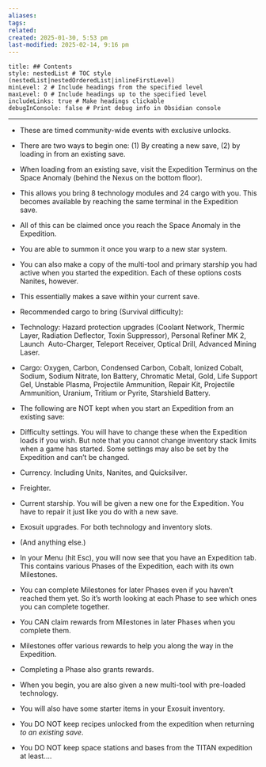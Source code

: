 ```yaml
---
aliases: 
tags: 
related: 
created: 2025-01-30, 5:53 pm
last-modified: 2025-02-14, 9:16 pm
---
```

```table-of-contents
title: ## Contents
style: nestedList # TOC style (nestedList|nestedOrderedList|inlineFirstLevel)
minLevel: 2 # Include headings from the specified level
maxLevel: 0 # Include headings up to the specified level
includeLinks: true # Make headings clickable
debugInConsole: false # Print debug info in Obsidian console
```
___

- These are timed community-wide events with exclusive unlocks. 
    
- There are two ways to begin one: (1) By creating a new save, (2) by loading in from an existing save. 
    
- When loading from an existing save, visit the Expedition Terminus on the Space Anomaly (behind the Nexus on the bottom floor). 
    

- This allows you bring 8 technology modules and 24 cargo with you. This becomes available by reaching the same terminal in the Expedition save. 
    

- All of this can be claimed once you reach the Space Anomaly in the Expedition.
    
- You are able to summon it once you warp to a new star system. 
    
- You can also make a copy of the multi-tool and primary starship you had active when you started the expedition. Each of these options costs Nanites, however.
    

- This essentially makes a save within your current save. 
    

- Recommended cargo to bring (Survival difficulty):
    

- Technology: Hazard protection upgrades (Coolant Network, Thermic Layer, Radiation Deflector, Toxin Suppressor), Personal Refiner MK 2, Launch  Auto-Charger, Teleport Receiver, Optical Drill, Advanced Mining Laser. 
    
- Cargo: Oxygen, Carbon, Condensed Carbon, Cobalt, Ionized Cobalt, Sodium, Sodium Nitrate, Ion Battery, Chromatic Metal, Gold, Life Support Gel, Unstable Plasma, Projectile Ammunition, Repair Kit, Projectile Ammunition, Uranium, Tritium or Pyrite, Starshield Battery.
    

- The following are NOT kept when you start an Expedition from an existing save:
    

- Difficulty settings. You will have to change these when the Expedition loads if you wish. But note that you cannot change inventory stack limits when a game has started. Some settings may also be set by the Expedition and can’t be changed. 
    
- Currency. Including Units, Nanites, and Quicksilver. 
    
- Freighter. 
    
- Current starship. You will be given a new one for the Expedition. You have to repair it just like you do with a new save. 
    
- Exosuit upgrades. For both technology and inventory slots. 
    
- (And anything else.)
    

- In your Menu (hit Esc), you will now see that you have an Expedition tab. This contains various Phases of the Expedition, each with its own Milestones. 
    

- You can complete Milestones for later Phases even if you haven’t reached them yet. So it’s worth looking at each Phase to see which ones you can complete together. 
    

- You CAN claim rewards from Milestones in later Phases when you complete them.
    

- Milestones offer various rewards to help you along the way in the Expedition.
    
- Completing a Phase also grants rewards. 
    

- When you begin, you are also given a new multi-tool with pre-loaded technology. 
    
- You will also have some starter items in your Exosuit inventory.

- You DO NOT keep recipes unlocked from the expedition when returning *to an existing save*. 
- You DO NOT keep space stations and bases from the TITAN expedition at least….
